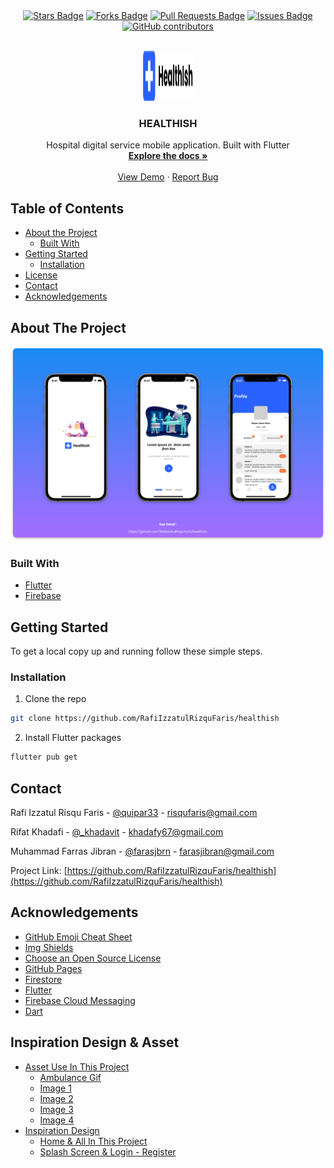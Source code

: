 <div align="center">
  <a href="https://github.com/RafiIzzatulRizquFaris/healthish/stargazers"><img src="https://img.shields.io/github/stars/RafiIzzatulRizquFaris/healthish" alt="Stars Badge"/></a>
<a href="https://github.com/RafiIzzatulRizquFaris/healthish/network/members"><img src="https://img.shields.io/github/forks/RafiIzzatulRizquFaris/healthish" alt="Forks Badge"/></a>
<a href="https://github.com/RafiIzzatulRizquFaris/healthish/pulls"><img src="https://img.shields.io/github/issues-pr/RafiIzzatulRizquFaris/healthish" alt="Pull Requests Badge"/></a>
<a href="https://github.com/RafiIzzatulRizquFaris/healthish/issues"><img src="https://img.shields.io/github/issues/RafiIzzatulRizquFaris/healthish" alt="Issues Badge"/></a>
<a href="https://github.com/RafiIzzatulRizquFaris/healthish/graphs/contributors"><img alt="GitHub contributors" src="https://img.shields.io/github/contributors/RafiIzzatulRizquFaris/healthish?color=2b9348"></a>
</div>

<!-- PROJECT LOGO -->
<br />
<p align="center">
  <a href="https://github.com/RafiIzzatulRizquFaris/healthish">
    <img src="assets/icon.png" alt="Logo" width="80" height="80">
  </a>

  <h3 align="center">HEALTHISH</h3>

  <p align="center">
    Hospital digital service mobile application. Built with Flutter 
    <br />
    <a href="https://github.com/RafiIzzatulRizquFaris/healthish"><strong>Explore the docs »</strong></a>
    <br />
    <br />
    <a href="https://github.com/RafiIzzatulRizquFaris/healthish">View Demo</a>
    ·
    <a href="https://github.com/RafiIzzatulRizquFaris/healthish">Report Bug</a>
  </p>
</p>

<!-- TABLE OF CONTENTS -->
## Table of Contents

* [About the Project](#about-the-project)
    * [Built With](#built-with)
* [Getting Started](#getting-started)
    * [Installation](#installation)
* [License](#license)
* [Contact](#contact)
* [Acknowledgements](#acknowledgements)

<!-- ABOUT THE PROJECT -->
## About The Project

[![Product Name Screen Shot][product-screenshot]](https://github.com/RafiIzzatulRizquFaris/healthish)


### Built With

* [Flutter](https://flutter.dev/)
* [Firebase](https://firebase.google.com/)

<!-- GETTING STARTED -->
## Getting Started

To get a local copy up and running follow these simple steps.

### Installation

1. Clone the repo
```sh
git clone https://github.com/RafiIzzatulRizquFaris/healthish
```
2. Install Flutter packages
```sh
flutter pub get
```

<!-- LICENSE 
## License

Distributed under the MIT License. See `LICENSE` for more information.
-->

<!-- CONTACT -->
## Contact

Rafi Izzatul Risqu Faris - [@quipar33](https://www.instagram.com/quipar33/) - risqufaris@gmail.com

Rifat Khadafi - [@_khadavit](https://www.instagram.com/_khadavit/) - khadafy67@gmail.com

Muhammad Farras Jibran - [@farasjbrn](https://www.instagram.com/farasjbrn/) - farasjibran@gmail.com

Project Link: [https://github.com/RafiIzzatulRizquFaris/healthish](https://github.com/RafiIzzatulRizquFaris/healthish)


<!-- ACKNOWLEDGEMENTS -->
## Acknowledgements
* [GitHub Emoji Cheat Sheet](https://www.webpagefx.com/tools/emoji-cheat-sheet)
* [Img Shields](https://shields.io)
* [Choose an Open Source License](https://choosealicense.com)
* [GitHub Pages](https://pages.github.com)
* [Firestore](https://firebase.google.com/docs/firestore)
* [Flutter](https://flutter.dev/docs)
* [Firebase Cloud Messaging](https://firebase.google.com/docs/cloud-messaging)
* [Dart](https://dart.dev/guides)

<!-- Image In Aplication Using With Drible -->
## Inspiration Design & Asset
* [Asset Use In This Project]()
    * [Ambulance Gif](https://dribbble.com/shots/4577082-Ambulance)
    * [Image 1](https://dribbble.com/shots/14189284-Medical-Checkup-Illustration)
    * [Image 2](https://dribbble.com/shots/14189258-Medical-Student-Illustration)
    * [Image 3](https://dribbble.com/shots/14190757-Dentist-Illustration)
    * [Image 4](https://dribbble.com/shots/14190753-Surgery-Process-Illustration)
* [Inspiration Design]()
    * [Home & All In This Project](https://www.figma.com/file/SEiBYR7ei8KzrZcjwuHdlk/App-Development-Challenge-01-Public?node-id=0%3A1)
    * [Splash Screen & Login - Register](https://www.figma.com/file/Nm1J2nByVED2fGZYCmPFQy/Health-Care?node-id=0%3A1)


<!-- Link Using Markdown -->
[product-screenshot]: assets/1.svg
